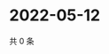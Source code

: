 # 2022-05-12

共 0 条

<!-- BEGIN WEIBO -->
<!-- 最后更新时间 Thu May 12 2022 09:24:34 GMT+0800 (China Standard Time) -->

<!-- END WEIBO -->

